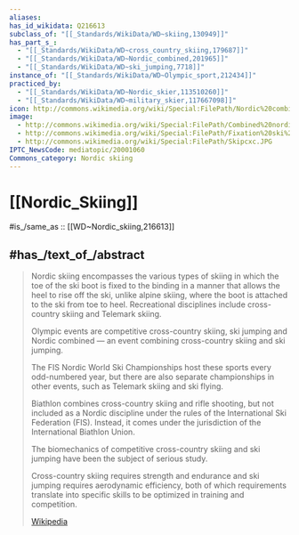 ```yaml
---
aliases:
has_id_wikidata: Q216613
subclass_of: "[[_Standards/WikiData/WD~skiing,130949]]"
has_part_s_:
  - "[[_Standards/WikiData/WD~cross_country_skiing,179687]]"
  - "[[_Standards/WikiData/WD~Nordic_combined,201965]]"
  - "[[_Standards/WikiData/WD~ski_jumping,7718]]"
instance_of: "[[_Standards/WikiData/WD~Olympic_sport,212434]]"
practiced_by:
  - "[[_Standards/WikiData/WD~Nordic_skier,113510260]]"
  - "[[_Standards/WikiData/WD~military_skier,117667098]]"
icon: http://commons.wikimedia.org/wiki/Special:FilePath/Nordic%20combined%20pictogram.svg
image:
  - http://commons.wikimedia.org/wiki/Special:FilePath/Combined%20nordic.png
  - http://commons.wikimedia.org/wiki/Special:FilePath/Fixation%20ski%20de%20fond.jpg
  - http://commons.wikimedia.org/wiki/Special:FilePath/Skipcxc.JPG
IPTC_NewsCode: mediatopic/20001060
Commons_category: Nordic skiing
---
```


# [[Nordic_Skiing]] 

#is_/same_as :: [[WD~Nordic_skiing,216613]] 

## #has_/text_of_/abstract 

> Nordic skiing encompasses the various types of skiing 
> in which the toe of the ski boot is fixed to the binding in a manner 
> that allows the heel to rise off the ski, 
> unlike alpine skiing, where the boot is attached to the ski from toe to heel. 
> Recreational disciplines include cross-country skiing and Telemark skiing.
>
> Olympic events are competitive cross-country skiing, ski jumping and Nordic combined — 
> an event combining cross-country skiing and ski jumping. 
> 
> The FIS Nordic World Ski Championships host these sports every odd-numbered year, 
> but there are also separate championships in other events, 
> such as Telemark skiing and ski flying. 
> 
> Biathlon combines cross-country skiing and rifle shooting, 
> but not included as a Nordic discipline under the rules of the International Ski Federation (FIS). 
> Instead, it comes under the jurisdiction of the International Biathlon Union.
>
> The biomechanics of competitive cross-country skiing and ski jumping 
> have been the subject of serious study. 
> 
> Cross-country skiing requires strength and endurance 
> and ski jumping requires aerodynamic efficiency, 
> both of which requirements translate into specific skills to be optimized in training and competition.
>
> [Wikipedia](https://en.wikipedia.org/wiki/Nordic%20skiing) 

